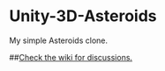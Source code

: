 # Unity-3D-Asteroids
My simple Asteroids clone. 

##[Check the wiki for discussions.](https://github.com/antfarmar/Unity-3D-Asteroids/wiki)
